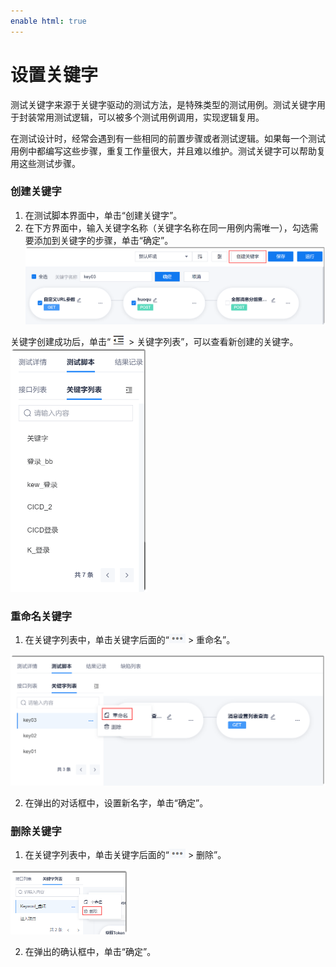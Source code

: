 ```yaml
---
enable html: true
---
```

# 设置关键字

测试关键字来源于关键字驱动的测试方法，是特殊类型的测试用例。测试关键字用于封装常用测试逻辑，可以被多个测试用例调用，实现逻辑复用。

在测试设计时，经常会遇到有一些相同的前置步骤或者测试逻辑。如果每一个测试用例中都编写这些步骤，重复工作量很大，并且难以维护。测试关键字可以帮助复用这些测试步骤。

### 创建关键字
1. 在测试脚本界面中，单击“创建关键字”。
2. 在下方界面中，输入关键字名称（关键字名称在同一用例内需唯一），勾选需要添加到关键字的步骤，单击“确定”。
    <img src="fig/测试-接口-关键字.png" style="zoom:50%">

关键字创建成功后，单击“![](fig/展开-01.png) > 关键字列表”，可以查看新创建的关键字。    
<img src="fig/测试-接口-关键字列表.png" style="zoom:50%"> 

### 重命名关键字 
1. 在关键字列表中，单击关键字后面的“![](fig/more.png) > 重命名”。       
  <img src="fig/测试-接口-关键字-重命名.png" style="zoom:50%"> 
  
2. 在弹出的对话框中，设置新名字，单击“确定”。

### 删除关键字       
1. 在关键字列表中，单击关键字后面的“![](fig/more.png) > 删除”。           
  <img src="fig/测试-接口-关键字-删除.png" style="zoom:50%"> 
  
2. 在弹出的确认框中，单击“确定”。